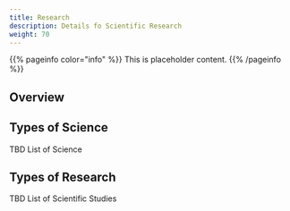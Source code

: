 ```yaml
---
title: Research
description: Details fo Scientific Research
weight: 70
---
```

{{% pageinfo color="info" %}}
This is placeholder content.
{{% /pageinfo %}}

## Overview

## Types of Science

TBD
List of Science

## Types of Research

TBD
List of Scientific Studies

